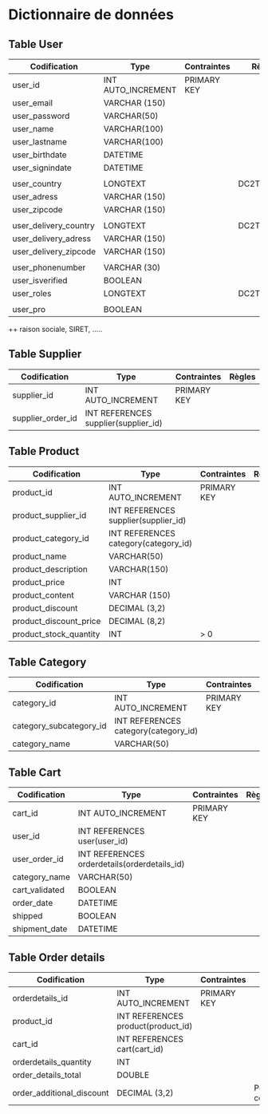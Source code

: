 # Dictionnaire de données

## Table User
Codification | Type | Contraintes | Règles
---------|----------| ----------- | -----
 user_id | INT AUTO_INCREMENT | PRIMARY KEY
 user_email | VARCHAR (150)
 user_password | VARCHAR(50)
 user_name | VARCHAR(100)
 user_lastname | VARCHAR(100)
 user_birthdate | DATETIME
 user_signindate | DATETIME
 | |
 user_country | LONGTEXT | | DC2Type:json
 user_adress | VARCHAR (150)
 user_zipcode | VARCHAR (150)
 | |
 user_delivery_country | LONGTEXT | | DC2Type:json
 user_delivery_adress | VARCHAR (150)
 user_delivery_zipcode | VARCHAR (150)
 | |
 user_phonenumber | VARCHAR (30)
 user_isverified | BOOLEAN
 user_roles | LONGTEXT | | DC2Type:json
 | |
 user_pro | BOOLEAN
 ++ raison sociale, SIRET, .....


## Table Supplier
Codification | Type | Contraintes | Règles
---------|----------| ----------- | -----
 supplier_id | INT AUTO_INCREMENT | PRIMARY KEY
 supplier_order_id |   INT REFERENCES supplier(supplier_id)


## Table Product
Codification | Type | Contraintes | Règles
---------|----------| ----------- | -----
 product_id | INT AUTO_INCREMENT | PRIMARY KEY
 product_supplier_id |   INT REFERENCES supplier(supplier_id)
 product_category_id |   INT REFERENCES category(category_id)
 product_name | VARCHAR(50)
 product_description | VARCHAR(150)
 product_price | INT
 product_content | VARCHAR (150)
 product_discount | DECIMAL (3,2)
 product_discount_price | DECIMAL (8,2)
 product_stock_quantity | INT | > 0 


## Table Category
Codification | Type | Contraintes | Règles
---------|----------| ----------- | -----
 category_id | INT AUTO_INCREMENT | PRIMARY KEY
 category_subcategory_id |   INT REFERENCES category(category_id)
 category_name | VARCHAR(50)



## Table Cart
Codification | Type | Contraintes | Règles
---------|----------| ----------- | -----
 cart_id | INT AUTO_INCREMENT | PRIMARY KEY
 user_id | INT REFERENCES user(user_id)
 user_order_id | INT REFERENCES orderdetails(orderdetails_id)
 category_name | VARCHAR(50)
 cart_validated | BOOLEAN
 order_date | DATETIME
 shipped | BOOLEAN
 shipment_date | DATETIME

## Table Order details
Codification | Type | Contraintes | Règles
---------|----------| ----------- | -----
 orderdetails_id | INT AUTO_INCREMENT | PRIMARY KEY
 product_id | INT REFERENCES product(product_id)
 cart_id | INT REFERENCES cart(cart_id)
 orderdetails_quantity | INT
 order_details_total | DOUBLE
 order_additional_discount | DECIMAL (3,2) | | Pour les commerciaux
